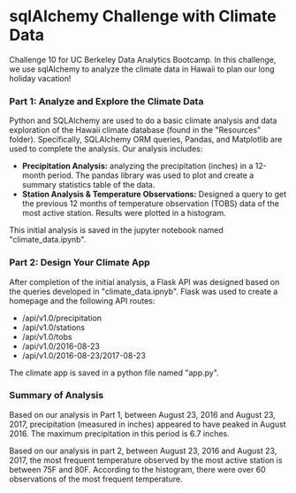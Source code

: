 # sqlAlchemy Challenge with Climate Data
Challenge 10 for UC Berkeley Data Analytics Bootcamp. In this challenge, we use sqlAlchemy to analyze the climate data in Hawaii to plan our long holiday vacation!

### Part 1: Analyze and Explore the Climate Data
Python and SQLAlchemy are used to do a basic climate analysis and data exploration of the Hawaii climate database (found in the "Resources" folder). Specifically, SQLAlchemy ORM queries, Pandas, and Matplotlib are used to complete the analysis. Our analysis includes:  
- **Precipitation Analysis:** analyzing the precipitation (inches) in a 12-month period. The pandas library was used to plot and create a summary statistics table of the data.  
- **Station Analysis & Temperature Observations:** Designed a query to get the previous 12 months of temperature observation (TOBS) data of the most active station. Results were plotted in a histogram.

This initial analysis is saved in the jupyter notebook named "climate_data.ipynb".

### Part 2: Design Your Climate App
After completion of the initial analysis, a Flask API was designed based on the queries developed in "climate_data.ipnyb". Flask was used to create a homepage and the following API routes:
- /api/v1.0/precipitation
- /api/v1.0/stations
- /api/v1.0/tobs
- /api/v1.0/2016-08-23
- /api/v1.0/2016-08-23/2017-08-23
  
The climate app is saved in a python file named "app.py".

### Summary of Analysis
Based on our analysis in Part 1, between August 23, 2016 and August 23, 2017, precipitation (measured in inches) appeared to have peaked in August 2016. The maximum precipitation in this period is 6.7 inches. 

Based on our analysis in part 2, between August 23, 2016 and August 23, 2017, the most frequent temperature observed by the most active station is between 75F and 80F. According to the histogram, there were over 60 observations of the most frequent temperature.
